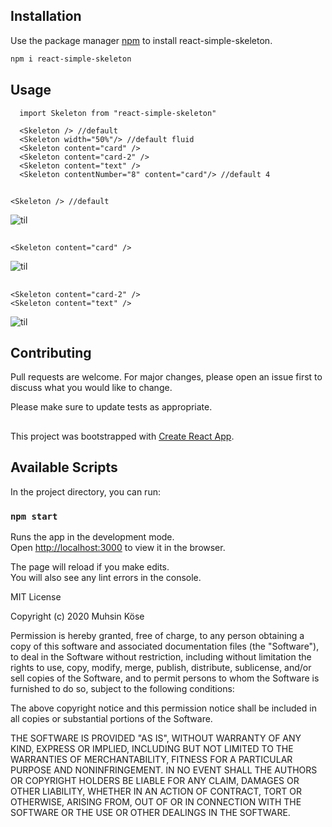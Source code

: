 ## Installation

Use the package manager [npm](https://www.npmjs.com/) to install react-simple-skeleton.

```bash
npm i react-simple-skeleton
```
## Usage

```node
  import Skeleton from "react-simple-skeleton"

  <Skeleton /> //default 
  <Skeleton width="50%"/> //default fluid
  <Skeleton content="card" />
  <Skeleton content="card-2" />
  <Skeleton content="text" />
  <Skeleton contentNumber="8" content="card"/> //default 4

```
##
```
<Skeleton /> //default
```
![til](https://media.giphy.com/media/Nrx1e2rmpOtU0kvsM7/giphy.gif)
##
```
<Skeleton content="card" />
```
![til](https://media.giphy.com/media/H0G75Xfz3zRcfb1hLq/giphy.gif)

##
```
<Skeleton content="card-2" />
<Skeleton content="text" />
```
![til](https://media.giphy.com/media/p572Ru1RhqCBs75vlZ/giphy.gif)

 

## Contributing
Pull requests are welcome. For major changes, please open an issue first to discuss what you would like to change.

Please make sure to update tests as appropriate.

##

This project was bootstrapped with [Create React App](https://github.com/facebook/create-react-app).

## Available Scripts

In the project directory, you can run:

### `npm start`

Runs the app in the development mode.<br />
Open [http://localhost:3000](http://localhost:3000) to view it in the browser.

The page will reload if you make edits.<br />
You will also see any lint errors in the console.



MIT License

Copyright (c) 2020 Muhsin Köse

Permission is hereby granted, free of charge, to any person obtaining a copy of this software and associated documentation files (the "Software"), to deal in the Software without restriction, including without limitation the rights to use, copy, modify, merge, publish, distribute, sublicense, and/or sell copies of the Software, and to permit persons to whom the Software is furnished to do so, subject to the following conditions:

The above copyright notice and this permission notice shall be included in all copies or substantial portions of the Software.

THE SOFTWARE IS PROVIDED "AS IS", WITHOUT WARRANTY OF ANY KIND, EXPRESS OR IMPLIED, INCLUDING BUT NOT LIMITED TO THE WARRANTIES OF MERCHANTABILITY, FITNESS FOR A PARTICULAR PURPOSE AND NONINFRINGEMENT. IN NO EVENT SHALL THE AUTHORS OR COPYRIGHT HOLDERS BE LIABLE FOR ANY CLAIM, DAMAGES OR OTHER LIABILITY, WHETHER IN AN ACTION OF CONTRACT, TORT OR OTHERWISE, ARISING FROM, OUT OF OR IN CONNECTION WITH THE SOFTWARE OR THE USE OR OTHER DEALINGS IN THE SOFTWARE.
